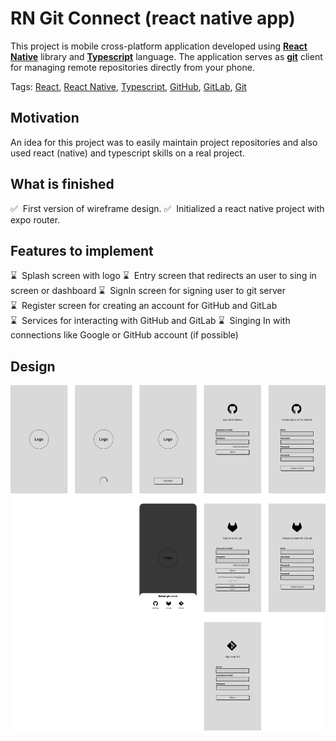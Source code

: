 # RN Git Connect (react native app)
This project is mobile cross-platform application developed using **[React Native](https://reactnative.dev/)** library and **[Typescript](https://www.typescriptlang.org/)** language. The application serves as **[git](https://git-scm.com/)** client for managing remote repositories directly from your phone.

Tags: [React](https://react.dev/), [React Native](https://reactnative.dev/), [Typescript](https://www.typescriptlang.org/), [GitHub](https://github.com/), [GitLab](https://about.gitlab.com/), [Git](https://git-scm.com/)

## Motivation
An idea for this project was to easily maintain project repositories and also used react (native) and typescript skills on a real project.

## What is finished
:white_check_mark:&nbsp;&nbsp;First version of wireframe design.
:white_check_mark:&nbsp;&nbsp;Initialized a react native project with expo router.

## Features to implement
:hourglass:&nbsp;&nbsp;Splash screen with logo
:hourglass:&nbsp;&nbsp;Entry screen that redirects an user to sing in screen or dashboard
:hourglass:&nbsp;&nbsp;SignIn screen for signing user to git server
:hourglass:&nbsp;&nbsp;Register screen for creating an account for GitHub and GitLab
:hourglass:&nbsp;&nbsp;Services for interacting with GitHub and GitLab
:hourglass:&nbsp;&nbsp;Singing In with connections like Google or GitHub account (if possible)

## Design
![Wireframe design for appliccation](readme/git_connect_wireframe.png "Wireframe design for Git Connect")